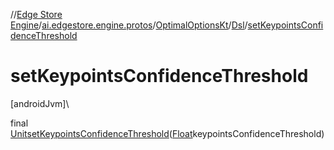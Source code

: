 //[Edge Store Engine](../../../../index.md)/[ai.edgestore.engine.protos](../../index.md)/[OptimalOptionsKt](../index.md)/[Dsl](index.md)/[setKeypointsConfidenceThreshold](set-keypoints-confidence-threshold.md)

# setKeypointsConfidenceThreshold

[androidJvm]\

final [Unit](https://kotlinlang.org/api/latest/jvm/stdlib/kotlin/-unit/index.html)[setKeypointsConfidenceThreshold](set-keypoints-confidence-threshold.md)([Float](https://developer.android.com/reference/kotlin/java/lang/Float.html)keypointsConfidenceThreshold)
